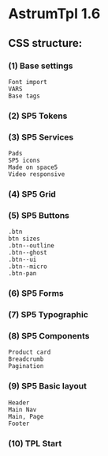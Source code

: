 # AstrumTpl 1.6 

## CSS structure:

### (1) Base settings
    Font import
    VARS
    Base tags

### (2) SP5 Tokens 

### (3) SP5 Services
    Pads
    SP5 icons
    Made on space5
    Video responsive

### (4) SP5 Grid

### (5) SP5 Buttons
    .btn
    btn sizes
    .btn--outline
    .btn--ghost
    .btn--ui
    .btn--micro
    .btn-pan

### (6) SP5 Forms

### (7) SP5 Typographic
### (8) SP5 Components
    Product card
    Breadcrumb
    Pagination

### (9) SP5 Basic layout
    Header
    Main Nav
    Main, Page
    Footer

### (10) TPL Start

